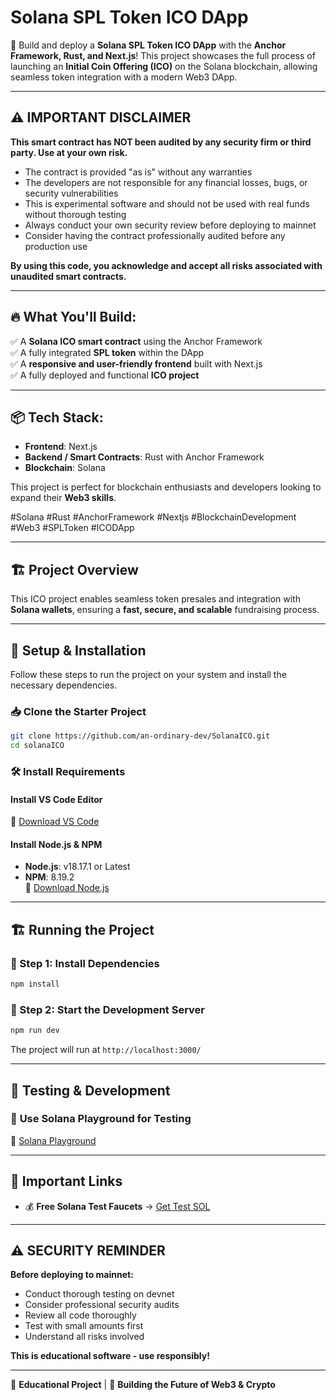 # Solana SPL Token ICO DApp

🚀 Build and deploy a **Solana SPL Token ICO DApp** with the **Anchor Framework, Rust, and Next.js**! This project showcases the full process of launching an **Initial Coin Offering (ICO)** on the Solana blockchain, allowing seamless token integration with a modern Web3 DApp.

---

## ⚠️ **IMPORTANT DISCLAIMER**

**This smart contract has NOT been audited by any security firm or third party. Use at your own risk.**

- The contract is provided "as is" without any warranties
- The developers are not responsible for any financial losses, bugs, or security vulnerabilities
- This is experimental software and should not be used with real funds without thorough testing
- Always conduct your own security review before deploying to mainnet
- Consider having the contract professionally audited before any production use

**By using this code, you acknowledge and accept all risks associated with unaudited smart contracts.**

---

## 🔥 What You'll Build:
✅ A **Solana ICO smart contract** using the Anchor Framework  
✅ A fully integrated **SPL token** within the DApp  
✅ A **responsive and user-friendly frontend** built with Next.js  
✅ A fully deployed and functional **ICO project**  

---

## 📦 Tech Stack:
- **Frontend**: Next.js  
- **Backend / Smart Contracts**: Rust with Anchor Framework  
- **Blockchain**: Solana  

This project is perfect for blockchain enthusiasts and developers looking to expand their **Web3 skills**.  

#Solana #Rust #AnchorFramework #Nextjs #BlockchainDevelopment #Web3 #SPLToken #ICODApp  

---

## 🏗️ Project Overview  

This ICO project enables seamless token presales and integration with **Solana wallets**, ensuring a **fast, secure, and scalable** fundraising process.  

---

## 🚀 Setup & Installation  

Follow these steps to run the project on your system and install the necessary dependencies.  

### 📥 Clone the Starter Project  
```bash
git clone https://github.com/an-ordinary-dev/SolanaICO.git
cd solanaICO
```

### 🛠️ Install Requirements  

#### Install **VS Code Editor**  
🔗 [Download VS Code](https://code.visualstudio.com/download)  

#### Install **Node.js & NPM**  
- **Node.js**: v18.17.1 or Latest  
- **NPM**: 8.19.2  
🔗 [Download Node.js](https://nodejs.org/en/download)  

---

## 🏗️ Running the Project  

### 🚀 Step 1: Install Dependencies  
```bash
npm install
```

### 🚀 Step 2: Start the Development Server  
```bash
npm run dev
```
The project will run at `http://localhost:3000/`  

---

## 🎰 Testing & Development

### 🚀 **Use Solana Playground for Testing**  
🔗 [Solana Playground](https://beta.solpg.io/)  

---

## 🔗 Important Links  

- 💰 **Free Solana Test Faucets** → [Get Test SOL](https://beta.solpg.io/)  

---

## ⚠️ **SECURITY REMINDER**

**Before deploying to mainnet:**
- Conduct thorough testing on devnet
- Consider professional security audits
- Review all code thoroughly
- Test with small amounts first
- Understand all risks involved

**This is educational software - use responsibly!**

---

🔹 **Educational Project** | 🚀 **Building the Future of Web3 & Crypto**